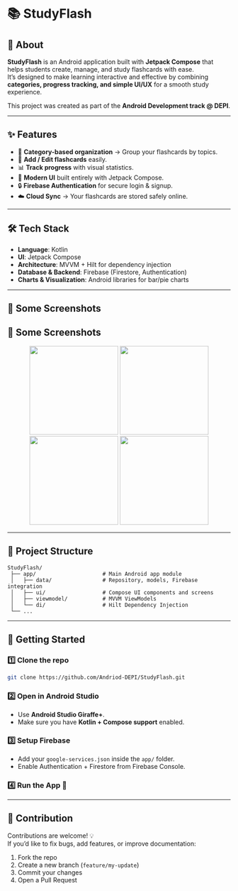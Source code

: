 # 📚 StudyFlash  

## 🚀 About  

**StudyFlash** is an Android application built with **Jetpack Compose** that helps students create, manage, and study flashcards with ease.  
It’s designed to make learning interactive and effective by combining **categories, progress tracking, and simple UI/UX** for a smooth study experience.  

This project was created as part of the **Android Development track @ DEPI**.  

---

## ✨ Features  

- 📌 **Category-based organization** → Group your flashcards by topics.  
- 📝 **Add / Edit flashcards** easily.  
- 📊 **Track progress** with visual statistics.  
- 🎨 **Modern UI** built entirely with Jetpack Compose.  
- 🔒 **Firebase Authentication** for secure login & signup.  
- ☁️ **Cloud Sync** → Your flashcards are stored safely online.  

---

## 🛠️ Tech Stack  

- **Language**: Kotlin  
- **UI**: Jetpack Compose  
- **Architecture**: MVVM + Hilt for dependency injection  
- **Database & Backend**: Firebase (Firestore, Authentication)  
- **Charts & Visualization**: Android libraries for bar/pie charts  

---

## 📸 Some Screenshots  

## 📸 Some Screenshots  

<div align="center">
  <img src="https://github.com/user-attachments/assets/81f5786b-80b3-4cc4-b334-7d2714001897" width="200" />
  <img src="https://github.com/user-attachments/assets/3c6e261a-7201-4d03-b5d6-fd9d50865cd3" width="200" />
  <img src="https://github.com/user-attachments/assets/e0066ec2-977a-4408-a4f0-04589e1cc2a8" width="200" />
  <img src="https://github.com/user-attachments/assets/3c6e261a-7201-4d03-b5d6-fd9d50865cd3" width="200" />
</div>

---

## 📂 Project Structure  

```
StudyFlash/
 ├── app/                     # Main Android app module  
 │   ├── data/                # Repository, models, Firebase integration  
 │   ├── ui/                  # Compose UI components and screens  
 │   ├── viewmodel/           # MVVM ViewModels  
 │   └── di/                  # Hilt Dependency Injection  
 └── ...
```

---

## 🚦 Getting Started  

### 1️⃣ Clone the repo  
```bash
git clone https://github.com/Andriod-DEPI/StudyFlash.git
```

### 2️⃣ Open in Android Studio  
- Use **Android Studio Giraffe+**.  
- Make sure you have **Kotlin + Compose support** enabled.  

### 3️⃣ Setup Firebase  
- Add your `google-services.json` inside the `app/` folder.  
- Enable Authentication + Firestore from Firebase Console.  

### 4️⃣ Run the App 🚀  

---

## 🤝 Contribution  

Contributions are welcome! 💡  
If you’d like to fix bugs, add features, or improve documentation:  

1. Fork the repo  
2. Create a new branch (`feature/my-update`)  
3. Commit your changes  
4. Open a Pull Request  

